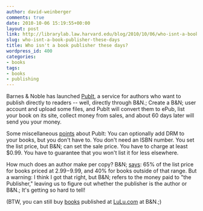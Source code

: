```yaml
---
author: david-weinberger
comments: true
date: 2010-10-06 15:19:55+00:00
layout: post
link: http://librarylab.law.harvard.edu/blog/2010/10/06/who-isnt-a-book-publisher-these-days/
slug: who-isnt-a-book-publisher-these-days
title: Who isn't a book publisher these days?
wordpress_id: 400
categories:
- books
tags:
- books
- publishing
---
```


Barnes & Noble has launched [PubIt](http://pubit.barnesandnoble.com/pubit_app/bn?t=pi_reg_home), a service for authors who want to publish directly to readers  -- well, directly through B&N.; Create a B&N; user account and upload some files, and PubIt will convert them to ePub, list your book on its site, collect money from sales, and about 60 days later will send you your money.

Some miscellaneous [points](http://pubit.barnesandnoble.com/pubit_app/bn?t=support#pricing_payment_terms) about PubIt: You can optionally add DRM to your books, but you don't have to. You don't need an ISBN number. You set the list price, but B&N; can set the sale price. You have to charge at least $0.99. You have to guarantee that you won't list it for less elsewhere.

How much does an author make per copy? B&N; [says](http://pubit.barnesandnoble.com/pubit_app/bn?t=support#pricing_payment_terms): 65% of the list price for books priced at $2.99-$9.99, and 40% for books outside of that range. But a warning: I think I got that right, but B&N; refers to the money paid to "the Publisher," leaving us to figure out whether the publisher is the author or B&N.; It's getting so hard to tell!

(BTW, you can still buy [books](http://search.barnesandnoble.com/My-Hundred-Million-Dollar-Secret/David-Weinberger/e/9781847288004/?itm=1&USRI=my+hundred+million+dollar+secret) published at [LuLu.com](http://www.lulu.com) at B&N.;)
